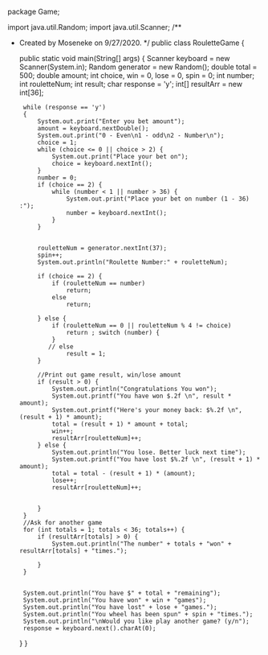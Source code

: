 package Game;

import  java.util.Random;
import java.util.Scanner;
/**
 * Created by Moseneke on 9/27/2020.
 */
public class RouletteGame {

    public static void main(String[] args) {
        Scanner keyboard = new Scanner(System.in);
        Random generator = new Random();
        double total = 500;
        double amount;
        int choice, win = 0, lose = 0, spin = 0;
        int number;
        int rouletteNum;
        int result;
        char response = 'y';
        int[] resultArr = new int[36];

        while (response == 'y')
        {
            System.out.print("Enter you bet amount");
            amount = keyboard.nextDouble();
            System.out.print("0 - Even\n1 - odd\n2 - Number\n");
            choice = 1;
            while (choice <= 0 || choice > 2) {
                System.out.print("Place your bet on");
                choice = keyboard.nextInt();
            }
            number = 0;
            if (choice == 2) {
                while (number < 1 || number > 36) {
                    System.out.print("Place your bet on number (1 - 36) :");
                    number = keyboard.nextInt();
                }
            }


            rouletteNum = generator.nextInt(37);
            spin++;
            System.out.println("Roulette Number:" + rouletteNum);

            if (choice == 2) {
                if (rouletteNum == number)
                    return;
                else
                    return;

            } else {
                if (rouletteNum == 0 || rouletteNum % 4 != choice)
                    return ; switch (number) {
                }
               // else
                    result = 1;
            }

            //Print out game result, win/lose amount
            if (result > 0) {
                System.out.println("Congratulations You won");
                System.out.printf("You have won $.2f \n", result * amount);
                System.out.printf("Here's your money back: $%.2f \n", (result + 1) * amount);
                total = (result + 1) * amount + total;
                win++;
                resultArr[rouletteNum]++;
            } else {
                System.out.println("You lose. Better luck next time");
                System.out.printf("You have lost $%.2f \n", (result + 1) * amount);
                total = total - (result + 1) * (amount);
                lose++;
                resultArr[rouletteNum]++;


            }
        }
        //Ask for another game
        for (int totals = 1; totals < 36; totals++) {
            if (resultArr[totals] > 0) {
                System.out.println("The number" + totals + "won" + resultArr[totals] + "times.");

            }
        }


        System.out.println("You have $" + total + "remaining");
        System.out.println("You have won" + win + "games");
        System.out.println("You have lost" + lose + "games.");
        System.out.println("You wheel has been spun" + spin + "times.");
        System.out.println("\nWould you like play another game? (y/n");
        response = keyboard.next().charAt(0);
    }
}
